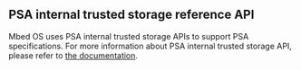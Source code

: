 <h2 id="psa-storage">PSA internal trusted storage reference API</h2>

Mbed OS uses PSA internal trusted storage APIs to support PSA specifications. For more information about PSA internal trusted storage API, please refer to [the documentation](https://github.com/ARM-software/psa-arch-tests).

